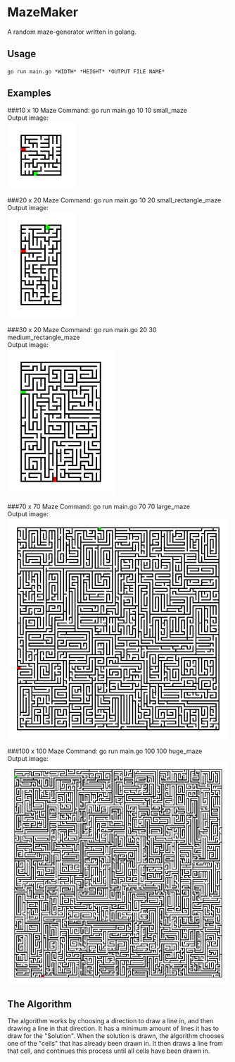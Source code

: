 # MazeMaker
 A random maze-generator written in golang.

## Usage

`go run main.go *WIDTH* *HEIGHT* *OUTPUT FILE NAME*`<br>

## Examples
###10 x 10 Maze
Command: go run main.go 10 10 small_maze <br>
Output image: <br>
![small_maze](output_images/10x10.png)

###20 x 20 Maze
Command: go run main.go 10 20 small_rectangle_maze <br>
Output image: <br>
![rectangle_maze](output_images/10x20.png)

###30 x 20 Maze
Command: go run main.go 20 30 medium_rectangle_maze <br>
Output image: <br>
![rectangle_maze](output_images/20x30.png)

###70 x 70 Maze
Command: go run main.go 70 70 large_maze <br>
Output image: <br>
![large_maze](output_images/70x70.png)

###100 x 100 Maze
Command: go run main.go 100 100 huge_maze <br>
Output image: <br>
![huge_maze](output_images/100x100.png)

## The Algorithm
The algorithm works by choosing a direction to draw a line in, and then drawing a line in that direction. It has a minimum amount of lines it has to draw for the "Solution". When the solution is drawn, the algorithm chooses one of the "cells" that has already been drawn in. It then draws a line from that cell, and continues this process until all cells have been drawn in.
